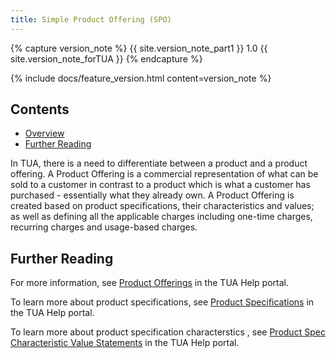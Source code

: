 ```yaml
---
title: Simple Product Offering (SPO)
---
```


{% capture version_note %}
{{ site.version_note_part1 }} 1.0 {{ site.version_note_forTUA }}
{% endcapture %}

{% include docs/feature_version.html content=version_note %}

## Contents

- [Overview](#overview)
- [Further Reading](#further-reading)

In TUA, there is a need to differentiate between a product and a product offering.  A Product Offering is a commercial representation of what can be sold to a customer in contrast to a product which is what a customer has purchased - essentially what they already own.  A Product Offering is created based on product specifications, their characteristics and values; as well as defining all the applicable charges including one-time charges, recurring charges and usage-based charges.

## Further Reading

For more information, see [Product Offerings](https://help.sap.com/viewer/32f0086927f44c9ab1199f1dab8833cd/2007/en-US/315410098c024e50adf4c43373761936.html) in the TUA Help portal.

To learn more about product specifications, see [Product Specifications](https://help.sap.com/viewer/32f0086927f44c9ab1199f1dab8833cd/2007/en-US/988400fa3f764e2eb54c905f71ee5ab2.html) in the TUA Help portal.

To learn more about product specification characterstics , see [Product Spec Characteristic Value Statements](https://help.sap.com/viewer/32f0086927f44c9ab1199f1dab8833cd/2007/en-US/d37a1eb941224d1c89b02f268fb6ea87.html) in the TUA Help portal.
